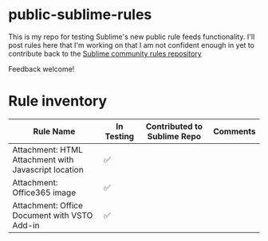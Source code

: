 # public-sublime-rules

This is my repo for testing Sublime's new public rule feeds functionality. I'll post rules here that I'm working on that I am not confident enough in yet to contribute back to the [Sublime community rules repository](https://github.com/sublime-security/sublime-rules/)

Feedback welcome!

# Rule inventory

| Rule Name                                            	| In Testing 	| Contributed to Sublime Repo 	| Comments 	|
|------------------------------------------------------	|------------	|-----------------------------	|----------	|
| Attachment: HTML Attachment with Javascript location 	| ✅          	|                             	|          	|
| Attachment: Office365 image 	| ✅          	|                             	|          	|
| Attachment: Office Document with VSTO Add-in 	| ✅          	|                             	|          	|
